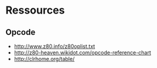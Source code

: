 # Ressources

Opcode
---

- http://www.z80.info/z80oplist.txt
- http://z80-heaven.wikidot.com/opcode-reference-chart
- http://clrhome.org/table/
